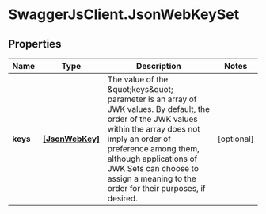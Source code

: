 # SwaggerJsClient.JsonWebKeySet

## Properties
Name | Type | Description | Notes
------------ | ------------- | ------------- | -------------
**keys** | [**[JsonWebKey]**](JsonWebKey.md) | The value of the \&quot;keys\&quot; parameter is an array of JWK values.  By default, the order of the JWK values within the array does not imply an order of preference among them, although applications of JWK Sets can choose to assign a meaning to the order for their purposes, if desired. | [optional] 


